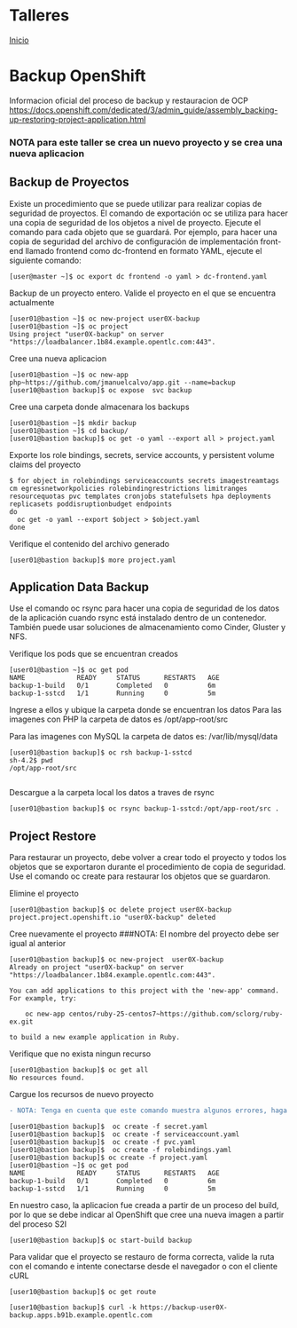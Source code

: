 # Talleres
[Inicio](../Inicio.md)

# Backup OpenShift

Informacion oficial del proceso de backup y restauracion de OCP
https://docs.openshift.com/dedicated/3/admin_guide/assembly_backing-up-restoring-project-application.html

### NOTA para este taller se crea un nuevo proyecto y se crea una nueva aplicacion

## Backup de Proyectos
Existe un procedimiento que se puede utilizar para realizar copias de seguridad de proyectos. El comando de exportación oc se utiliza para hacer una copia de seguridad de los objetos a nivel de proyecto. Ejecute el comando para cada objeto que se guardará. Por ejemplo, para hacer una copia de seguridad del archivo de configuración de implementación front-end llamado frontend como dc-frontend en formato YAML, ejecute el siguiente comando:

```
[user@master ~]$ oc export dc frontend -o yaml > dc-frontend.yaml
```
Backup de un proyecto entero.
Valide el proyecto en el que se encuentra actualmente
```
[user01@bastion ~]$ oc new-project user0X-backup
[user01@bastion ~]$ oc project
Using project "user0X-backup" on server "https://loadbalancer.1b84.example.opentlc.com:443".
```
Cree una nueva aplicacion
```
[user01@bastion ~]$ oc new-app php~https://github.com/jmanuelcalvo/app.git --name=backup
[user10@bastion backup]$ oc expose  svc backup
```

Cree una carpeta donde almacenara los backups
```
[user01@bastion ~]$ mkdir backup
[user01@bastion ~]$ cd backup/
[user01@bastion backup]$ oc get -o yaml --export all > project.yaml
```
Exporte los role bindings, secrets, service accounts, y persistent volume claims del proyecto
```
$ for object in rolebindings serviceaccounts secrets imagestreamtags cm egressnetworkpolicies rolebindingrestrictions limitranges resourcequotas pvc templates cronjobs statefulsets hpa deployments replicasets poddisruptionbudget endpoints
do
  oc get -o yaml --export $object > $object.yaml
done
```

Verifique el contenido del archivo generado
```
[user01@bastion backup]$ more project.yaml
```

## Application Data Backup
Use el comando oc rsync para hacer una copia de seguridad de los datos de la aplicación cuando rsync está instalado dentro de un contenedor. También puede usar soluciones de almacenamiento como Cinder, Gluster y NFS.

Verifique los pods que se encuentran creados
```
[user01@bastion ~]$ oc get pod
NAME             READY     STATUS      RESTARTS   AGE
backup-1-build   0/1       Completed   0          6m
backup-1-sstcd   1/1       Running     0          5m
```
Ingrese a ellos y ubique la carpeta donde se encuentran los datos
Para las imagenes con PHP la carpeta de datos es
/opt/app-root/src

Para las imagenes con MySQL la carpeta de datos es:
/var/lib/mysql/data
```
[user01@bastion backup]$ oc rsh backup-1-sstcd
sh-4.2$ pwd
/opt/app-root/src


```
Descargue a la carpeta local los datos a traves de rsync
```
[user01@bastion backup]$ oc rsync backup-1-sstcd:/opt/app-root/src .
```

## Project Restore
Para restaurar un proyecto, debe volver a crear todo el proyecto y todos los objetos que se exportaron durante el procedimiento de copia de seguridad. Use el comando oc create para restaurar los objetos que se guardaron.

Elimine el proyecto
```
[user01@bastion backup]$ oc delete project user0X-backup
project.project.openshift.io "user0X-backup" deleted
```
Cree nuevamente el proyecto 
###NOTA: El nombre del proyecto debe ser igual al anterior
```
[user01@bastion backup]$ oc new-project  user0X-backup
Already on project "user0X-backup" on server "https://loadbalancer.1b84.example.opentlc.com:443".

You can add applications to this project with the 'new-app' command. For example, try:

    oc new-app centos/ruby-25-centos7~https://github.com/sclorg/ruby-ex.git

to build a new example application in Ruby.
```

Verifique que no exista ningun recurso
```
[user01@bastion backup]$ oc get all
No resources found.
```
Cargue los recursos de nuevo proyecto
```diff
- NOTA: Tenga en cuenta que este comando muestra algunos errores, haga caso omiso
```
```
[user01@bastion backup]$  oc create -f secret.yaml
[user01@bastion backup]$  oc create -f serviceaccount.yaml
[user01@bastion backup]$  oc create -f pvc.yaml
[user01@bastion backup]$  oc create -f rolebindings.yaml
[user01@bastion backup]$ oc create -f project.yaml
[user01@bastion ~]$ oc get pod
NAME             READY     STATUS      RESTARTS   AGE
backup-1-build   0/1       Completed   0          6m
backup-1-sstcd   1/1       Running     0          5m

```

En nuestro caso, la aplicacion fue creada a partir de un proceso del build, por lo que se debe indicar al OpenShift que cree una nueva imagen a partir del proceso S2I

```
[user10@bastion backup]$ oc start-build backup
```

Para validar que el proyecto se restauro de forma correcta, valide la ruta con el comando e intente conectarse desde el navegador o con el cliente cURL
```
[user10@bastion backup]$ oc get route
```

```
[user10@bastion backup]$ curl -k https://backup-user0X-backup.apps.b91b.example.opentlc.com
```
